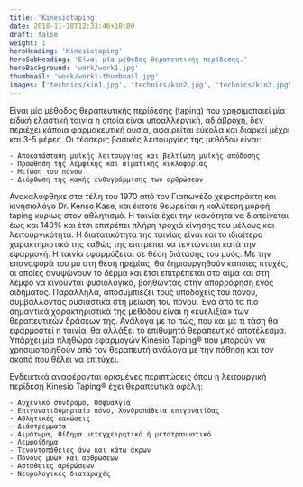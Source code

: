 ```yaml
---
title: 'Kinesiotaping'
date: 2018-11-18T12:33:46+10:00
draft: false
weight: 1
heroHeading: 'Kinesiotaping'
heroSubHeading: 'Είναι μία μέθοδος θεραπευτικής περίδεσης.'
heroBackground: 'work/work1.jpg'
thumbnail: 'work/work1-thumbnail.jpg'
images: ['technics/kin1.jpg', 'technics/kin2.jpg', 'technics/kin3.jpg', 'technics/kin4.jpg', 'technics/kin5.jpg', 'technics/kin6.jpg',  'technics/kin7.jpg']
---
```


Είναι μία μέθοδος θεραπευτικής περίδεσης (taping) που χρησιμοποιεί μία ειδική ελαστική ταινία η οποία είναι υποαλλεργική, αδιάβροχη, δεν περιέχει κάποια φαρμακευτική ουσία, αφαιρείται εύκολα και διαρκεί μέχρι και 3-5 μέρες.
Οι τέσσερις βασικές λειτουργίες της μεθόδου είναι:

    - Αποκατάσταση μυϊκής λειτουργίας και βελτίωση μυϊκής απόδοσης
    - Προώθηση της λεμφικής και αιματικής κυκλοφορίας
    - Μείωση του πόνου
    - Διόρθωση της κακής ευθυγράμμισης των αρθρώσεων


Ανακαλύφθηκε στα τέλη του 1970 από τον Γιαπωνέζο χειροπράκτη και κινησιολόγο Dr. Kenso Kase, και έκτοτε θεωρείται η καλύτερη μορφή taping κυρίως στον αθλητισμό. Η ταινία έχει την ικανότητα να διατείνεται έως και 140% και έτσι επιτρέπει πλήρη τροχιά κίνησης του μέλους και λειτουργικότητα. Η διατατικότητα της ταινίας είναι και το ιδιαίτερο χαρακτηριστικό της καθώς της επιτρέπει να τεντώνεται κατά την εφαρμογή. Η ταινία εφαρμόζεται σε θέση διάτασης του μυός. Με την επαναφορά του μυ στη θέση ηρεμίας, θα δημιουργηθούν κάποιες πτυχές, οι οποίες ανυψώνουν το δέρμα και έτσι επιτρέπεται στο αίμα και στη λέμφο να κινούνται φυσιολογικά, βοηθώντας στην απορρόφηση ενός οιδήματος. Παράλληλα, αποσυμπιέζει τους υποδoχείς του πόνου, συμβάλλοντας ουσιαστικά στη μείωσή του πόνου. Ένα από τα πιο σημαντικά χαρακτηριστικά της μεθόδου είναι η «ευελιξία» των θεραπευτικών δράσεων της. Ανάλογα με το πώς, που και με τι τάση θα εφαρμοστεί η ταινία, θα αλλάξει το επιθυμητό θεραπευτικό αποτέλεσμα. Υπάρχει μία πληθώρα εφαρμογών Kinesio Taping® που μπορούν να χρησιμοποιηθούν από τον θεραπευτή ανάλογα με την πάθηση και τον σκοπό που θέλει να επιτύχει.

Ενδεικτικά αναφέρονται ορισμένες περιπτώσεις όπου η λειτουργική περίδεση Kinesio Taping® έχει θεραπευτικά οφέλη:

    - Αυχενικό σύνδρομο, Οσφυαλγία
    - Επιγονατιδομηριαίο πόνο, Χονδροπάθεια επιγονατίδας
    - Αθλητικές κακώσεις
    - Διάστρεμματα
    - Αιμάτωμα, Οίδημα μετεγχειρητικό ή μετατραυματικό
    - Λεμφοίδημα
    - Τενοντοπάθειες άνω και κάτω άκρων
    - Πόνους μυών και αρθρώσεων
    - Αστάθειες αρθρώσεων
    - Νευρολογικές διαταραχές

